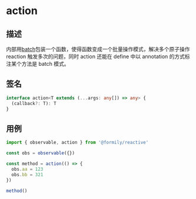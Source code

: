 # action

## 描述

内部用[batch](/api/batch)包装一个函数，使得函数变成一个批量操作模式，解决多个原子操作 reaction 触发多次的问题，同时 action 还能在 define 中以 annotation 的方式标注某个方法是 batch 模式。

## 签名

```ts
interface action<T extends (...args: any[]) => any> {
  (callback?: T): T
}
```

## 用例

```ts
import { observable, action } from '@formily/reactive'

const obs = observable({})

const method = action(() => {
  obs.aa = 123
  obs.bb = 321
})

method()
```
